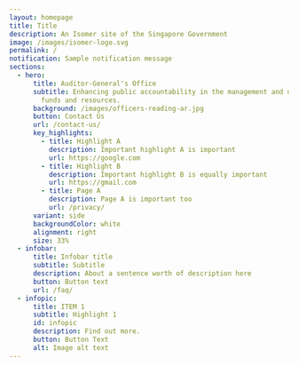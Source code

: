 ```yaml
---
layout: homepage
title: Title
description: An Isomer site of the Singapore Government
image: /images/isomer-logo.svg
permalink: /
notification: Sample notification message
sections:
  - hero:
      title: Auditor-General's Office
      subtitle: Enhancing public accountability in the management and use of public
        funds and resources.
      background: /images/officers-reading-ar.jpg
      button: Contact Us
      url: /contact-us/
      key_highlights:
        - title: Highlight A
          description: Important highlight A is important
          url: https://google.com
        - title: Highlight B
          description: Important highlight B is equally important
          url: https://gmail.com
        - title: Page A
          description: Page A is important too
          url: /privacy/
      variant: side
      backgroundColor: white
      alignment: right
      size: 33%
  - infobar:
      title: Infobar title
      subtitle: Subtitle
      description: About a sentence worth of description here
      button: Button text
      url: /faq/
  - infopic:
      title: ITEM 1
      subtitle: Highlight 1
      id: infopic
      description: Find out more.
      button: Button Text
      alt: Image alt text
---
```


